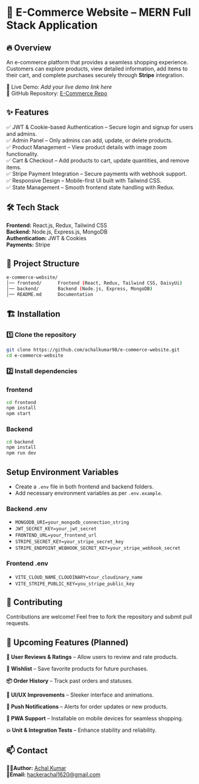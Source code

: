
# 🚀 E-Commerce Website – MERN Full Stack Application 
 
 ## 🔥 Overview 
An e-commerce platform that provides a seamless shopping experience. Customers can explore products, view detailed information, add items to their cart, and complete purchases securely through **Stripe** integration.

🚀 Live Demo: *Add your live demo link here*  
📌 GitHub Repository: [E-Commerce Repo](https://github.com/achalkumar98/e-commerce-website)  


## ✨ Features 

 
✅ JWT & Cookie-based Authentication – Secure login and signup for users and admins.  
✅ Admin Panel – Only admins can add, update, or delete products.  
✅ Product Management – View product details with image zoom functionality.  
✅ Cart & Checkout – Add products to cart, update quantities, and remove items.  
✅ Stripe Payment Integration – Secure payments with webhook support.  
✅ Responsive Design – Mobile-first UI built with Tailwind CSS.  
✅ State Management – Smooth frontend state handling with Redux.  



## 🛠 Tech Stack  

**Frontend:** React.js, Redux, Tailwind CSS  
**Backend:** Node.js, Express.js, MongoDB  
**Authentication:** JWT & Cookies  
**Payments:** Stripe  


## 📂 Project Structure

```bash
e-commerce-website/
│── frontend/      Frontend (React, Redux, Tailwind CSS, DaisyUi)
│── backend/       Backend (Node.js, Express, MongoDB)
│── README.md      Documentation
```
## 🏗️ Installation  

### 1️⃣ Clone the repository  

```bash
git clone https://github.com/achalkumar98/e-commerce-website.git
cd e-commerce-website
```
### 2️⃣ Install dependencies 

### frontend
```bash
cd frontend
npm install
npm start
```
### Backend

```bash
cd backend
npm install
npm run dev
```
    
## Setup Environment Variables
- Create a `.env` file in both frontend and backend folders.
- Add necessary environment variables as per `.env.example`.
### Backend .env
- `MONGODB_URI=your_mongodb_connection_string`
- `JWT_SECRET_KEY=your_jwt_secret`
- `FRONTEND_URL=your_frontend_url`
- `STRIPE_SECRET_KEY=your_stripe_secret_key`
- `STRIPE_ENDPOINT_WEBHOOK_SECRET_KEY=your_stripe_webhook_secret`
### Frontend .env
- `VITE_CLOUD_NAME_CLOUDINARY=tour_cloudinary_name`
- `VITE_STRIPE_PUBLIC_KEY=you_stripe_public_key`


## 🚀 Contributing

Contributions are welcome! Feel free to fork the repository and submit pull requests.


## 🧠 Upcoming Features (Planned)

**🚧 User Reviews & Ratings** – Allow users to review and rate products.

**💬 Wishlist** – Save favorite products for future purchases.

**📦 Order History** – Track past orders and statuses.

**🎨 UI/UX Improvements** – Sleeker interface and animations.

**🔔 Push Notifications** – Alerts for order updates or new products.

**📱 PWA Support** – Installable on mobile devices for seamless shopping.

**💥 Unit & Integration Tests** – Enhance stability and reliability.
## 📫 Contact

**👨‍💻Author:** [Achal Kumar](https://github.com/achalkumar98)\
**📧Email:** [hackerachal1620@gmail.com](hackerachal1620@gmail.com)